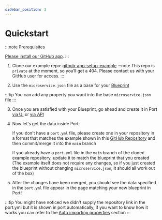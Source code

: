 ```yaml
---
sidebar_position: 3
---
```


# Quickstart
:::note Prerequisites

[Please install our GitHub app](./installation).
:::
1. Clone our example repo: [github-app-setup-example](https://github.com/port-labs/github-app-setup-example)
:::note
This repo is `private` at the moment, so you’ll get a 404.
Please contact us with your GitHub user for access.
:::

2.  Use the `microservice.json` file as a base for your [Blueprint](../../../platform-overview/port-components/blueprint.md)

:::tip
You can add any property you want into the base `microservice.json` file
:::

3. Once you are satisfied with your Blueprint, go ahead and create it in Port [via UI](../../../tutorials/blueprint-basics.md#from-the-ui) or [via API](../../../tutorials/blueprint-basics.md#from-the-api) 

4. Now let's get the data inside Port:

    If you don't have a `port.yml` file, please create one in your repository in a format that matches the example shown in this [GitHub Repository](https://github.com/port-labs/github-app-setup-example/blob/main/port.yml) and then commit/merge it into the `main` branch

    If you already have a `port.yml` file in the `main` branch of the cloned example repository, update it to match the blueprint that you created (The example itself does not require any changes, so if you just created the blueprint without changing `microservice.json`, it should all work out of the box)

5. After the changes have been merged, you should see the data specified in the `port.yml` file appear in the page matching your new blueprint in Port!

:::tip
You might have noticed we didn't supply the repository link in the port.yml but it is shown in port automatically, if you want to know how it works you can refer to the [Auto importing properties](./auto-importing-properties) section
:::
